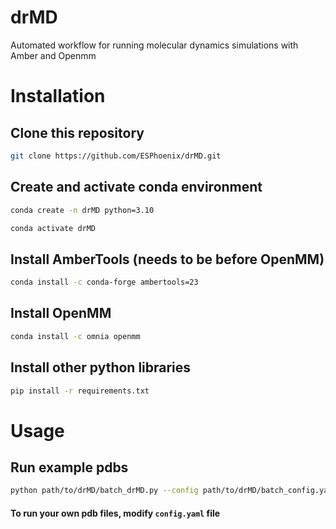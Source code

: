 # drMD
Automated workflow for running molecular dynamics simulations with Amber and Openmm

# Installation
## Clone this repository
```bash
git clone https://github.com/ESPhoenix/drMD.git
```
## Create and activate conda environment
```bash
conda create -n drMD python=3.10
```
```bash
conda activate drMD
```
## Install AmberTools (needs to be before OpenMM)
```bash
conda install -c conda-forge ambertools=23
``` 
## Install OpenMM
```bash
conda install -c omnia openmm
``` 
## Install other python libraries
```bash
pip install -r requirements.txt
```

# Usage
## Run example pdbs
```bash
python path/to/drMD/batch_drMD.py --config path/to/drMD/batch_config.yaml
```
#### To run your own pdb files, modify `config.yaml` file 